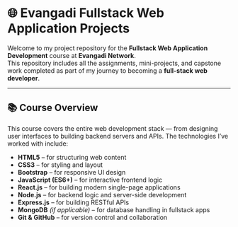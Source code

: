 # 🌐 Evangadi Fullstack Web Application Projects

Welcome to my project repository for the **Fullstack Web Application Development** course at **Evangadi Network**.  
This repository includes all the assignments, mini-projects, and capstone work completed as part of my journey to becoming a **full-stack web developer**.

---

## 📚 Course Overview

This course covers the entire web development stack — from designing user interfaces to building backend servers and APIs. The technologies I’ve worked with include:

- **HTML5** – for structuring web content  
- **CSS3** – for styling and layout  
- **Bootstrap** – for responsive UI design  
- **JavaScript (ES6+)** – for interactive frontend logic  
- **React.js** – for building modern single-page applications  
- **Node.js** – for backend logic and server-side development  
- **Express.js** – for building RESTful APIs  
- **MongoDB** *(if applicable)* – for database handling in fullstack apps  
- **Git & GitHub** – for version control and collaboration
